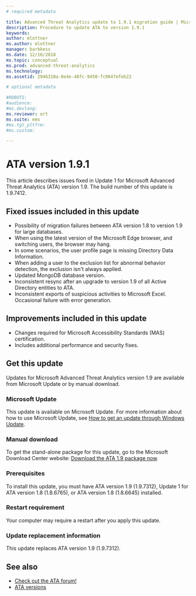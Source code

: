 ```yaml
---
# required metadata

title: Advanced Threat Analytics update to 1.9.1 migration guide | Microsoft Docs
description: Procedure to update ATA to version 1.9.1
keywords:
author: mlottner
ms.author: mlottner
manager: barbkess
ms.date: 12/10/2018
ms.topic: conceptual
ms.prod: advanced-threat-analytics
ms.technology:
ms.assetid: 2946310a-8e4e-48fc-9450-fc9647efeb22

# optional metadata

#ROBOTS:
#audience:
#ms.devlang:
ms.reviewer: ort
ms.suite: ems
#ms.tgt_pltfrm:
#ms.custom:

---
```


# ATA version 1.9.1


This article describes issues fixed in Update 1 for Microsoft Advanced Threat Analytics (ATA) version 1.9. The build number of this update is 1.9.7412.

## Fixed issues included in this update

- Possibility of migration failures between ATA version 1.8 to version 1.9 for large databases.
- When using the latest version of the Microsoft Edge browser, and switching users, the browser may hang.
- In some scenarios, the user profile page is missing Directory Data Information.
- When adding a user to the exclusion list for abnormal behavior detection, the exclusion isn't always applied. 
- Updated MongoDB database version.
- Inconsistent resync after an upgrade to version 1.9 of all Active Directory entities to ATA.
- Inconsistent exports of suspicious activities to Microsoft Excel. Occasional failure with error generation.  


## Improvements included in this update
- Changes required for Microsoft Accessibility Standards (MAS) certification.
- Includes additional performance and security fixes.

## Get this update

Updates for Microsoft Advanced Threat Analytics version 1.9 are available from Microsoft Update or by manual download.

### Microsoft Update
This update is available on Microsoft Update. For more information about how to use Microsoft Update, see [How to get an update through Windows Update](https://support.microsoft.com/help/3067639).

### Manual download
To get the stand-alone package for this update, go to the Microsoft Download Center website:
[Download the ATA 1.9 package now](https://www.microsoft.com/en-us/download/details.aspx?id=56725).

### Prerequisites
To install this update, you must have ATA version 1.9 (1.9.7312), Update 1 for ATA version 1.8 (1.8.6765), or ATA version 1.8 (1.8.6645) installed.

### Restart requirement
Your computer may require a restart after you apply this update.

### Update replacement information
This update replaces ATA version 1.9 (1.9.7312).


## See also

- [Check out the ATA forum!](https://social.technet.microsoft.com/Forums/security/home?forum=mata)
- [ATA versions](ata-versions.md)
